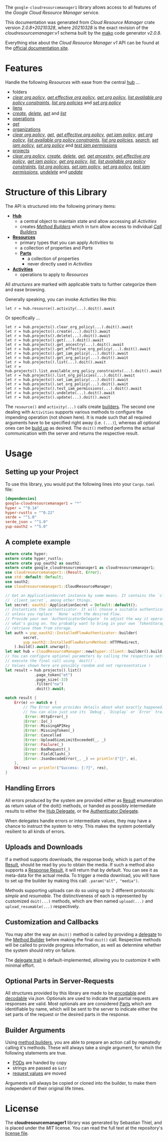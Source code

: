<!---
DO NOT EDIT !
This file was generated automatically from 'src/mako/api/README.md.mako'
DO NOT EDIT !
-->
The `google-cloudresourcemanager1` library allows access to all features of the *Google Cloud Resource Manager* service.

This documentation was generated from *Cloud Resource Manager* crate version *2.0.8+20210328*, where *20210328* is the exact revision of the *cloudresourcemanager:v1* schema built by the [mako](http://www.makotemplates.org/) code generator *v2.0.8*.

Everything else about the *Cloud Resource Manager* *v1* API can be found at the
[official documentation site](https://cloud.google.com/resource-manager).
# Features

Handle the following *Resources* with ease from the central [hub](https://docs.rs/google-cloudresourcemanager1/2.0.8+20210328/google_cloudresourcemanager1/CloudResourceManager) ... 

* folders
 * [*clear org policy*](https://docs.rs/google-cloudresourcemanager1/2.0.8+20210328/google_cloudresourcemanager1/api::FolderClearOrgPolicyCall), [*get effective org policy*](https://docs.rs/google-cloudresourcemanager1/2.0.8+20210328/google_cloudresourcemanager1/api::FolderGetEffectiveOrgPolicyCall), [*get org policy*](https://docs.rs/google-cloudresourcemanager1/2.0.8+20210328/google_cloudresourcemanager1/api::FolderGetOrgPolicyCall), [*list available org policy constraints*](https://docs.rs/google-cloudresourcemanager1/2.0.8+20210328/google_cloudresourcemanager1/api::FolderListAvailableOrgPolicyConstraintCall), [*list org policies*](https://docs.rs/google-cloudresourcemanager1/2.0.8+20210328/google_cloudresourcemanager1/api::FolderListOrgPolicyCall) and [*set org policy*](https://docs.rs/google-cloudresourcemanager1/2.0.8+20210328/google_cloudresourcemanager1/api::FolderSetOrgPolicyCall)
* [liens](https://docs.rs/google-cloudresourcemanager1/2.0.8+20210328/google_cloudresourcemanager1/api::Lien)
 * [*create*](https://docs.rs/google-cloudresourcemanager1/2.0.8+20210328/google_cloudresourcemanager1/api::LienCreateCall), [*delete*](https://docs.rs/google-cloudresourcemanager1/2.0.8+20210328/google_cloudresourcemanager1/api::LienDeleteCall), [*get*](https://docs.rs/google-cloudresourcemanager1/2.0.8+20210328/google_cloudresourcemanager1/api::LienGetCall) and [*list*](https://docs.rs/google-cloudresourcemanager1/2.0.8+20210328/google_cloudresourcemanager1/api::LienListCall)
* [operations](https://docs.rs/google-cloudresourcemanager1/2.0.8+20210328/google_cloudresourcemanager1/api::Operation)
 * [*get*](https://docs.rs/google-cloudresourcemanager1/2.0.8+20210328/google_cloudresourcemanager1/api::OperationGetCall)
* [organizations](https://docs.rs/google-cloudresourcemanager1/2.0.8+20210328/google_cloudresourcemanager1/api::Organization)
 * [*clear org policy*](https://docs.rs/google-cloudresourcemanager1/2.0.8+20210328/google_cloudresourcemanager1/api::OrganizationClearOrgPolicyCall), [*get*](https://docs.rs/google-cloudresourcemanager1/2.0.8+20210328/google_cloudresourcemanager1/api::OrganizationGetCall), [*get effective org policy*](https://docs.rs/google-cloudresourcemanager1/2.0.8+20210328/google_cloudresourcemanager1/api::OrganizationGetEffectiveOrgPolicyCall), [*get iam policy*](https://docs.rs/google-cloudresourcemanager1/2.0.8+20210328/google_cloudresourcemanager1/api::OrganizationGetIamPolicyCall), [*get org policy*](https://docs.rs/google-cloudresourcemanager1/2.0.8+20210328/google_cloudresourcemanager1/api::OrganizationGetOrgPolicyCall), [*list available org policy constraints*](https://docs.rs/google-cloudresourcemanager1/2.0.8+20210328/google_cloudresourcemanager1/api::OrganizationListAvailableOrgPolicyConstraintCall), [*list org policies*](https://docs.rs/google-cloudresourcemanager1/2.0.8+20210328/google_cloudresourcemanager1/api::OrganizationListOrgPolicyCall), [*search*](https://docs.rs/google-cloudresourcemanager1/2.0.8+20210328/google_cloudresourcemanager1/api::OrganizationSearchCall), [*set iam policy*](https://docs.rs/google-cloudresourcemanager1/2.0.8+20210328/google_cloudresourcemanager1/api::OrganizationSetIamPolicyCall), [*set org policy*](https://docs.rs/google-cloudresourcemanager1/2.0.8+20210328/google_cloudresourcemanager1/api::OrganizationSetOrgPolicyCall) and [*test iam permissions*](https://docs.rs/google-cloudresourcemanager1/2.0.8+20210328/google_cloudresourcemanager1/api::OrganizationTestIamPermissionCall)
* [projects](https://docs.rs/google-cloudresourcemanager1/2.0.8+20210328/google_cloudresourcemanager1/api::Project)
 * [*clear org policy*](https://docs.rs/google-cloudresourcemanager1/2.0.8+20210328/google_cloudresourcemanager1/api::ProjectClearOrgPolicyCall), [*create*](https://docs.rs/google-cloudresourcemanager1/2.0.8+20210328/google_cloudresourcemanager1/api::ProjectCreateCall), [*delete*](https://docs.rs/google-cloudresourcemanager1/2.0.8+20210328/google_cloudresourcemanager1/api::ProjectDeleteCall), [*get*](https://docs.rs/google-cloudresourcemanager1/2.0.8+20210328/google_cloudresourcemanager1/api::ProjectGetCall), [*get ancestry*](https://docs.rs/google-cloudresourcemanager1/2.0.8+20210328/google_cloudresourcemanager1/api::ProjectGetAncestryCall), [*get effective org policy*](https://docs.rs/google-cloudresourcemanager1/2.0.8+20210328/google_cloudresourcemanager1/api::ProjectGetEffectiveOrgPolicyCall), [*get iam policy*](https://docs.rs/google-cloudresourcemanager1/2.0.8+20210328/google_cloudresourcemanager1/api::ProjectGetIamPolicyCall), [*get org policy*](https://docs.rs/google-cloudresourcemanager1/2.0.8+20210328/google_cloudresourcemanager1/api::ProjectGetOrgPolicyCall), [*list*](https://docs.rs/google-cloudresourcemanager1/2.0.8+20210328/google_cloudresourcemanager1/api::ProjectListCall), [*list available org policy constraints*](https://docs.rs/google-cloudresourcemanager1/2.0.8+20210328/google_cloudresourcemanager1/api::ProjectListAvailableOrgPolicyConstraintCall), [*list org policies*](https://docs.rs/google-cloudresourcemanager1/2.0.8+20210328/google_cloudresourcemanager1/api::ProjectListOrgPolicyCall), [*set iam policy*](https://docs.rs/google-cloudresourcemanager1/2.0.8+20210328/google_cloudresourcemanager1/api::ProjectSetIamPolicyCall), [*set org policy*](https://docs.rs/google-cloudresourcemanager1/2.0.8+20210328/google_cloudresourcemanager1/api::ProjectSetOrgPolicyCall), [*test iam permissions*](https://docs.rs/google-cloudresourcemanager1/2.0.8+20210328/google_cloudresourcemanager1/api::ProjectTestIamPermissionCall), [*undelete*](https://docs.rs/google-cloudresourcemanager1/2.0.8+20210328/google_cloudresourcemanager1/api::ProjectUndeleteCall) and [*update*](https://docs.rs/google-cloudresourcemanager1/2.0.8+20210328/google_cloudresourcemanager1/api::ProjectUpdateCall)




# Structure of this Library

The API is structured into the following primary items:

* **[Hub](https://docs.rs/google-cloudresourcemanager1/2.0.8+20210328/google_cloudresourcemanager1/CloudResourceManager)**
    * a central object to maintain state and allow accessing all *Activities*
    * creates [*Method Builders*](https://docs.rs/google-cloudresourcemanager1/2.0.8+20210328/google_cloudresourcemanager1/client::MethodsBuilder) which in turn
      allow access to individual [*Call Builders*](https://docs.rs/google-cloudresourcemanager1/2.0.8+20210328/google_cloudresourcemanager1/client::CallBuilder)
* **[Resources](https://docs.rs/google-cloudresourcemanager1/2.0.8+20210328/google_cloudresourcemanager1/client::Resource)**
    * primary types that you can apply *Activities* to
    * a collection of properties and *Parts*
    * **[Parts](https://docs.rs/google-cloudresourcemanager1/2.0.8+20210328/google_cloudresourcemanager1/client::Part)**
        * a collection of properties
        * never directly used in *Activities*
* **[Activities](https://docs.rs/google-cloudresourcemanager1/2.0.8+20210328/google_cloudresourcemanager1/client::CallBuilder)**
    * operations to apply to *Resources*

All *structures* are marked with applicable traits to further categorize them and ease browsing.

Generally speaking, you can invoke *Activities* like this:

```Rust,ignore
let r = hub.resource().activity(...).doit().await
```

Or specifically ...

```ignore
let r = hub.projects().clear_org_policy(...).doit().await
let r = hub.projects().create(...).doit().await
let r = hub.projects().delete(...).doit().await
let r = hub.projects().get(...).doit().await
let r = hub.projects().get_ancestry(...).doit().await
let r = hub.projects().get_effective_org_policy(...).doit().await
let r = hub.projects().get_iam_policy(...).doit().await
let r = hub.projects().get_org_policy(...).doit().await
let r = hub.projects().list(...).doit().await
let r = hub.projects().list_available_org_policy_constraints(...).doit().await
let r = hub.projects().list_org_policies(...).doit().await
let r = hub.projects().set_iam_policy(...).doit().await
let r = hub.projects().set_org_policy(...).doit().await
let r = hub.projects().test_iam_permissions(...).doit().await
let r = hub.projects().undelete(...).doit().await
let r = hub.projects().update(...).doit().await
```

The `resource()` and `activity(...)` calls create [builders][builder-pattern]. The second one dealing with `Activities` 
supports various methods to configure the impending operation (not shown here). It is made such that all required arguments have to be 
specified right away (i.e. `(...)`), whereas all optional ones can be [build up][builder-pattern] as desired.
The `doit()` method performs the actual communication with the server and returns the respective result.

# Usage

## Setting up your Project

To use this library, you would put the following lines into your `Cargo.toml` file:

```toml
[dependencies]
google-cloudresourcemanager1 = "*"
hyper = "^0.14"
hyper-rustls = "^0.22"
serde = "^1.0"
serde_json = "^1.0"
yup-oauth2 = "^5.0"
```

## A complete example

```Rust
extern crate hyper;
extern crate hyper_rustls;
extern crate yup_oauth2 as oauth2;
extern crate google_cloudresourcemanager1 as cloudresourcemanager1;
use cloudresourcemanager1::{Result, Error};
use std::default::Default;
use oauth2;
use cloudresourcemanager1::CloudResourceManager;

// Get an ApplicationSecret instance by some means. It contains the `client_id` and 
// `client_secret`, among other things.
let secret: oauth2::ApplicationSecret = Default::default();
// Instantiate the authenticator. It will choose a suitable authentication flow for you, 
// unless you replace  `None` with the desired Flow.
// Provide your own `AuthenticatorDelegate` to adjust the way it operates and get feedback about 
// what's going on. You probably want to bring in your own `TokenStorage` to persist tokens and
// retrieve them from storage.
let auth = yup_oauth2::InstalledFlowAuthenticator::builder(
        secret,
        yup_oauth2::InstalledFlowReturnMethod::HTTPRedirect,
    ).build().await.unwrap();
let mut hub = CloudResourceManager::new(hyper::Client::builder().build(hyper_rustls::HttpsConnector::with_native_roots()), auth);
// You can configure optional parameters by calling the respective setters at will, and
// execute the final call using `doit()`.
// Values shown here are possibly random and not representative !
let result = hub.projects().list()
             .page_token("et")
             .page_size(-33)
             .filter("no")
             .doit().await;

match result {
    Err(e) => match e {
        // The Error enum provides details about what exactly happened.
        // You can also just use its `Debug`, `Display` or `Error` traits
         Error::HttpError(_)
        |Error::Io(_)
        |Error::MissingAPIKey
        |Error::MissingToken(_)
        |Error::Cancelled
        |Error::UploadSizeLimitExceeded(_, _)
        |Error::Failure(_)
        |Error::BadRequest(_)
        |Error::FieldClash(_)
        |Error::JsonDecodeError(_, _) => println!("{}", e),
    },
    Ok(res) => println!("Success: {:?}", res),
}

```
## Handling Errors

All errors produced by the system are provided either as [Result](https://docs.rs/google-cloudresourcemanager1/2.0.8+20210328/google_cloudresourcemanager1/client::Result) enumeration as return value of
the doit() methods, or handed as possibly intermediate results to either the 
[Hub Delegate](https://docs.rs/google-cloudresourcemanager1/2.0.8+20210328/google_cloudresourcemanager1/client::Delegate), or the [Authenticator Delegate](https://docs.rs/yup-oauth2/*/yup_oauth2/trait.AuthenticatorDelegate.html).

When delegates handle errors or intermediate values, they may have a chance to instruct the system to retry. This 
makes the system potentially resilient to all kinds of errors.

## Uploads and Downloads
If a method supports downloads, the response body, which is part of the [Result](https://docs.rs/google-cloudresourcemanager1/2.0.8+20210328/google_cloudresourcemanager1/client::Result), should be
read by you to obtain the media.
If such a method also supports a [Response Result](https://docs.rs/google-cloudresourcemanager1/2.0.8+20210328/google_cloudresourcemanager1/client::ResponseResult), it will return that by default.
You can see it as meta-data for the actual media. To trigger a media download, you will have to set up the builder by making
this call: `.param("alt", "media")`.

Methods supporting uploads can do so using up to 2 different protocols: 
*simple* and *resumable*. The distinctiveness of each is represented by customized 
`doit(...)` methods, which are then named `upload(...)` and `upload_resumable(...)` respectively.

## Customization and Callbacks

You may alter the way an `doit()` method is called by providing a [delegate](https://docs.rs/google-cloudresourcemanager1/2.0.8+20210328/google_cloudresourcemanager1/client::Delegate) to the 
[Method Builder](https://docs.rs/google-cloudresourcemanager1/2.0.8+20210328/google_cloudresourcemanager1/client::CallBuilder) before making the final `doit()` call. 
Respective methods will be called to provide progress information, as well as determine whether the system should 
retry on failure.

The [delegate trait](https://docs.rs/google-cloudresourcemanager1/2.0.8+20210328/google_cloudresourcemanager1/client::Delegate) is default-implemented, allowing you to customize it with minimal effort.

## Optional Parts in Server-Requests

All structures provided by this library are made to be [encodable](https://docs.rs/google-cloudresourcemanager1/2.0.8+20210328/google_cloudresourcemanager1/client::RequestValue) and 
[decodable](https://docs.rs/google-cloudresourcemanager1/2.0.8+20210328/google_cloudresourcemanager1/client::ResponseResult) via *json*. Optionals are used to indicate that partial requests are responses 
are valid.
Most optionals are are considered [Parts](https://docs.rs/google-cloudresourcemanager1/2.0.8+20210328/google_cloudresourcemanager1/client::Part) which are identifiable by name, which will be sent to 
the server to indicate either the set parts of the request or the desired parts in the response.

## Builder Arguments

Using [method builders](https://docs.rs/google-cloudresourcemanager1/2.0.8+20210328/google_cloudresourcemanager1/client::CallBuilder), you are able to prepare an action call by repeatedly calling it's methods.
These will always take a single argument, for which the following statements are true.

* [PODs][wiki-pod] are handed by copy
* strings are passed as `&str`
* [request values](https://docs.rs/google-cloudresourcemanager1/2.0.8+20210328/google_cloudresourcemanager1/client::RequestValue) are moved

Arguments will always be copied or cloned into the builder, to make them independent of their original life times.

[wiki-pod]: http://en.wikipedia.org/wiki/Plain_old_data_structure
[builder-pattern]: http://en.wikipedia.org/wiki/Builder_pattern
[google-go-api]: https://github.com/google/google-api-go-client

# License
The **cloudresourcemanager1** library was generated by Sebastian Thiel, and is placed 
under the *MIT* license.
You can read the full text at the repository's [license file][repo-license].

[repo-license]: https://github.com/Byron/google-apis-rsblob/main/LICENSE.md
